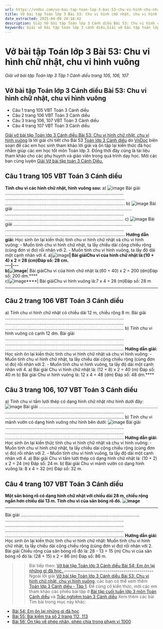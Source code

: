 ```yaml
---
url: https://vndoc.com/vo-bai-tap-toan-lop-3-bai-53-chu-vi-hinh-chu-nhat-chu-vi-hinh-vuong-311468
title: Vở bài tập Toán lớp 3 Bài 53: Chu vi hình chữ nhật, chu vi hình vuông - Giải vở bài tập Toán lớp 3 Tập 1 Cánh diều trang 105, 106, 107 - VnDoc.com
date_extracted: 2025-04-08 20:18:42
description: Giải Vở bài tập Toán lớp 3 Cánh diều Bài 53: Chu vi hình chữ nhật, chu vi hình vuông trang 105, 106, 107, luyện giải bài tập Toán lớp 3 ngắn gọn, dễ hiểu. Mời các em cùng theo dõi.
keywords: Giải vở bài tập toán lớp 3 cánh diều,Giải vở bài tập toán lớp 3 cánh diều bài 53,Giải vở bài tập toán lớp 3 cánh diều bài 53 chu vi hình chữ nhật chu vi hình vuông,Giải vở bài tập toán lớp 3 cánh diều bài chu vi hình chữ nhật chu vi hình vuông trang 105,Giải vở bài tập toán lớp 3 CD bài chu vi hình chữ nhật chu vi hình vuông trang 105
---
```


# Vở bài tập Toán lớp 3 Bài 53: Chu vi hình chữ nhật, chu vi hình vuông
 _Giải vở bài tập Toán lớp 3 Tập 1 Cánh diều trang 105, 106, 107_
## **Vở bài tập Toán lớp 3 Cánh diều Bài 53: Chu vi hình chữ nhật, chu vi hình vuông**
  * Câu 1 trang 105 VBT Toán 3 Cánh diều
  * Câu 2 trang 106 VBT Toán 3 Cánh diều
  * Câu 3 trang 106, 107 VBT Toán 3 Cánh diều
  * Câu 4 trang 107 VBT Toán 3 Cánh diều

[Giải vở bài tập Toán lớp 3 Cánh diều Bài 53: Chu vi hình chữ nhật, chu vi hình vuông](<https://vndoc.com/vo-bai-tap-toan-lop-3-bai-53-chu-vi-hinh-chu-nhat-chu-vi-hinh-vuong-311468>) là lời giải chi tiết cho Bài 53 [Toán lớp 3 Cánh diều](<https://vndoc.com/toan-lop-3-cd> "Toán lớp 3 Cánh diều") do [VnDoc](<https://vndoc.com/>) biên soạn để các em học sinh tham khảo lời giải và ôn tập lại kiến thức đã học nhằm giúp các em học tốt môn Toán lớp 3. Đồng thời đây cũng là tài liệu tham khảo cho các phụ huynh và giáo viên trong quá trình dạy học. Mời các bạn cùng luyện [Giải Vở bài tập toán 3 Cánh Diều.](<https://vndoc.com/vo-bai-tap-toan-lop-3-canh-dieu>)
## Câu 1 trang 105 VBT Toán 3 Cánh diều
**Tính chu vi các hình chữ nhật, hình vuông sau:**
a\)
![image](https://i.vdoc.vn/data/image/2023/12/13/Picture1-2.png)
Bài giải
….…………………………………………………………………………………
….………………………………………………………………………………….
….………………………………………………………………………………….
b\)
![image](https://i.vdoc.vn/data/image/2023/12/13/Picture2-2.png)
Bài giải
….…………………………………………………………………………………
….…………………………………………………………………………………
….…………………………………………………………………………………
c\)
![image](https://i.vdoc.vn/data/image/2023/12/13/Picture3-2.png)
Bài giải
….…………………………………………………………………………………
….…………………………………………………………………………………
….………………………………………………………………………………….
**Hướng dẫn giải:**
Học sinh ôn lại kiến thức tính chu vi hình chữ nhật và chu vi hình vuông:
\- Muốn tính chu vi hình chữ nhật, ta lấy chiều dài cộng chiều rộng \(cùng đơn vị đo\) rồi nhân với 2.
\- Muốn tính chu vi hình vuông, ta lấy độ dài một cạnh nhân với 4.
a\)![image](https://i.vdoc.vn/data/image/2023/12/13/Picture1-2.png)****|  Bài giảiChu vi của hình chữ nhật là:\(10 + 4\) x 2 = 28 \(cm\)Đáp số: 28 cm.  
---|---  
b\)![image](https://i.vdoc.vn/data/image/2023/12/13/Picture2-2.png)****|  Bài giảiChu vi của hình chữ nhật là:\(60 + 40\) x 2 = 200 \(dm\)Đáp số: 200 dm.****  
c\)![image](https://i.vdoc.vn/data/image/2023/12/13/Picture3-2.png)****|  Bài giảiChu vi hình vuông là:7 x 4 = 28 \(m\)Đáp số: 28 m  
****
## Câu 2 trang 106 VBT Toán 3 Cánh diều
a\) Tính chu vi hình chữ nhật có chiều dài 12 m, chiều rộng 8 m.
Bài giải
….…………………………………………………………………………………
….…………………………………………………………………………………
….…………………………………………………………………………………
b\) Tính chu vi hình vuông có cạnh 12 dm.
Bài giải
….…………………………………………………………………………………
….…………………………………………………………………………………
….…………………………………………………………………………………
**Hướng dẫn giải:**
Học sinh ôn lại kiến thức tính chu vi hình chữ nhật và chu vi hình vuông:
\- Muốn tính chu vi hình chữ nhật, ta lấy chiều dài cộng chiều rộng \(cùng đơn vị đo\) rồi nhân với 2.
\- Muốn tính chu vi hình vuông, ta lấy độ dài một cạnh nhân với 4.
a\)
Bài giải
Chu vi hình chữ nhật là:
\(12 + 8\) x 2 = 40 \(m\)
Đáp số: 40 m
b\)
Bài giải
Chu vi hình vuông là:
12 x 4 = 48 \(dm\)
Đáp số: 48 dm.****
## Câu 3 trang 106, 107 VBT Toán 3 Cánh diều
a\) Tính chu vi tấm lưới thép có dạng hình chữ nhật như hình dưới đây:
![image](https://i.vdoc.vn/data/image/2023/12/13/Picture4-2.png)
Bài giải
….…………………………………………………………………………………
….…………………………………………………………………………………
….…………………………………………………………………………………
b\) Tính chu vi mảnh vườn có dạng hình vuông như hình bên dưới:
![image](https://i.vdoc.vn/data/image/2023/12/13/Picture5-2.png)
Bài giải
….…………………………………………………………………………………
….…………………………………………………………………………………
….…………………………………………………………………………………
**Hướng dẫn giải:**
Học sinh ôn lại kiến thức tính chu vi hình chữ nhật và chu vi hình vuông:
\- Muốn tính chu vi hình chữ nhật, ta lấy chiều dài cộng chiều rộng \(cùng đơn vị đo\) rồi nhân với 2.
\- Muốn tính chu vi hình vuông, ta lấy độ dài một cạnh nhân với 4.
a\)
Bài giải
Chu vi tấm lưới thép có dạng hình chữ nhật là:
\(10 + 2\) x 2 = 24 \(m\)
Đáp số: 24 m.
b\)
Bài giải
Chu vi mảnh vườn có dạng hình vuông là:
8 x 4 = 32 \(m\)
Đáp số: 32 m.
## Câu 4 trang 107 VBT Toán 3 Cánh diều
**Một sân bóng rổ có dạng hình chữ nhật với chiều dài 28 m, chiều rộng ngắn hơn chiều dài 13 m. Tính chu vi của sân bóng rổ đó.**
**![image](https://i.vdoc.vn/data/image/2023/12/13/Picture6-2.png)**
****
Bài giải
….…………………………………………………………………………………
….…………………………………………………………………………………
….…………………………………………………………………………………
….…………………………………………………………………………………
….…………………………………………………………………………………
**Hướng dẫn giải:**
Học sinh ôn lại kiến thức tính chu vi hình chữ nhật: Muốn tính chu vi hình chữ nhật, ta lấy chiều dài cộng chiều rộng \(cùng đơn vị đo\) rồi nhân với 2.
Bài giải
Chiều rộng của sân bóng rổ đó là:
28 - 13 = 15 \(m\)
Chu vi của sân bóng rổ đó là:
\(28 + 15\) x 2 = 86 \(m\)
Đáp số: 86 m.
>> Bài tiếp theo: [Vở bài tập Toán lớp 3 Cánh diều Bài 54: Em ôn lại những gì đã học. ](<https://vndoc.com/vo-bai-tap-toan-lop-3-bai-54-em-on-lai-nhung-gi-da-hoc-311506>)
**\---------------------------------------------**
Ngoài lời giải [Vở bài tập Toán lớp 3 Cánh diều Bài 53: Chu vi hình chữ nhật, chu vi hình vuông](<https://vndoc.com/vo-bai-tap-toan-lop-3-bai-53-chu-vi-hinh-chu-nhat-chu-vi-hinh-vuong-311468>), các bạn có thể xem thêm [Toán lớp 3 Cánh diều - Tập 1](<https://vndoc.com/toan-lop-3-cd>). Để củng cố kiến thức, mời các em tham khảo các phiếu bài tập ở [Bài tập cuối tuần lớp 3 môn Toán Cánh diều](<https://vndoc.com/bai-tap-cuoi-tuan-lop3>) và [Trắc nghiệm toán 3 Cánh diều](<https://vndoc.com/test-toan-lop3>)
Xem thêm các bài Tìm bài trong mục này khác:
  * [Bài 54: Em ôn lại những gì đã học](</vo-bai-tap-toan-lop-3-bai-54-em-on-lai-nhung-gi-da-hoc-311506>)
  * [Bài 55: Bài kiểm tra số 2 trang 112, 113](</vo-bai-tap-toan-lop-3-bai-55-bai-kiem-tra-so-2-trang-112-113-311625>)
  * [Bài 56: Ôn tập về phép nhân, phép chia trong phạm vi 1000](</vo-bai-tap-toan-lop-3-bai-56-on-tap-ve-phep-nhan-phep-chia-trong-pham-vi-1000-311707>)

